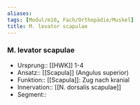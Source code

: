 ```yaml
---
aliases: 
tags: [Modul/m10, Fach/Orthopädie/Muskel]
title: M. levator scapulae
---
```

### M. levator scapulae
- Ursprung:: [[HWK]] 1-4
- Ansatz:: [[Scapula]] (Angulus superior)
- Funktion:: [[Scapula]]: Zug nach kranial
- Innervation:: [[N. dorsalis scapulae]]
- Segment:: 